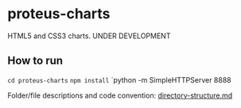 # proteus-charts
HTML5 and CSS3 charts. UNDER DEVELOPMENT


## How to run
`cd proteus-charts`
`npm install`
`python -m SimpleHTTPServer 8888


Folder/file descriptions and code convention: [directory-structure.md](https://github.com/PROTEUS-H2020/proteus-graphs/blob/master/directory-structure.md) 
